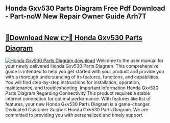 ## Honda Gxv530 Parts Diagram Free Pdf Download - Part-noW New Repair Owner Guide Arh7T

# <h2><a href="http://dfpq6e1.blite.top/?on=Honda+Gxv530+Parts+Diagram">🔗Download New 👉🔴 Honda Gxv530 Parts Diagram</a></h2>

[![Honda Gxv530 Parts Diagram download](https://i.imgur.com/lujVjoI.png)](http://dfpq6e1.blite.top/?on=Honda+Gxv530+Parts+Diagram)
Welcome to the user manual for your newly delivered Honda Gxv530 Parts Diagram. This comprehensive guide is intended to help you get started with your product and provide you with a thorough understanding of its features, functions, and capabilities. You will find step-by-step instructions for installation, operation, maintenance, and troubleshooting. Important Information Honda Gxv530 Parts Diagram Regarding Connectivity This product requires a stable internet connection for optimal performance. With features like list of features, your new Honda Gxv530 Parts Diagram is a game-changer. Dedicated Customer Support Honda Gxv530 Parts Diagram. We are committed to providing you with personalized and timely support.
